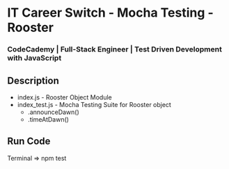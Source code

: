# IT Career Switch - Mocha Testing - Rooster
### CodeCademy | Full-Stack Engineer | Test Driven Development with JavaScript
## Description
* index.js - Rooster Object Module
* index_test.js - Mocha Testing Suite for Rooster object
  * .announceDawn()
  * .timeAtDawn()
## Run Code
Terminal => npm test

